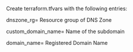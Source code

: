 Create terraform.tfvars with the following entries:

dnszone_rg= Resource group of DNS Zone

custom_domain_name= Name of the subdomain

domain_name= Registered Domain Name
